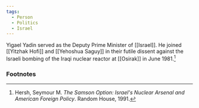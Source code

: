 ```yaml
---
tags:
  - Person
  - Politics
  - Israel
---
```

Yigael Yadin served as the Deputy Prime Minister of [[Israel]]. He joined [[Yitzhak Hofi]] and [[Yehoshua Saguy]] in their futile dissent against the Israeli bombing of the Iraqi nuclear reactor at [[Osirak]] in June 1981.[^1]

### Footnotes

[^1]: Hersh, Seymour M. *The Samson Option: Israel's Nuclear Arsenal and American Foreign Policy*. Random House, 1991.
